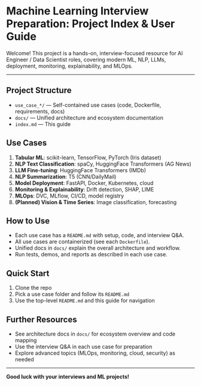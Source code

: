 # Machine Learning Interview Preparation: Project Index & User Guide

Welcome! This project is a hands-on, interview-focused resource for AI Engineer / Data Scientist roles, covering modern ML, NLP, LLMs, deployment, monitoring, explainability, and MLOps.

---

## Project Structure

- `use_case_*/` — Self-contained use cases (code, Dockerfile, requirements, docs)
- `docs/` — Unified architecture and ecosystem documentation
- `index.md` — This guide

## Use Cases
1. **Tabular ML**: scikit-learn, TensorFlow, PyTorch (Iris dataset)
2. **NLP Text Classification**: spaCy, HuggingFace Transformers (AG News)
3. **LLM Fine-tuning**: HuggingFace Transformers (IMDb)
4. **NLP Summarization**: T5 (CNN/DailyMail)
5. **Model Deployment**: FastAPI, Docker, Kubernetes, cloud
6. **Monitoring & Explainability**: Drift detection, SHAP, LIME
7. **MLOps**: DVC, MLflow, CI/CD, model registry
8. **(Planned) Vision & Time Series**: Image classification, forecasting

## How to Use
- Each use case has a `README.md` with setup, code, and interview Q&A.
- All use cases are containerized (see each `Dockerfile`).
- Unified docs in `docs/` explain the overall architecture and workflow.
- Run tests, demos, and reports as described in each use case.

## Quick Start
1. Clone the repo
2. Pick a use case folder and follow its `README.md`
3. Use the top-level `README.md` and this guide for navigation

## Further Resources
- See architecture docs in `docs/` for ecosystem overview and code mapping
- Use the interview Q&A in each use case for preparation
- Explore advanced topics (MLOps, monitoring, cloud, security) as needed

---

**Good luck with your interviews and ML projects!** 